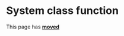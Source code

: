 # System class function #

This page has [**moved**](https://lib-docs.delphidabbler.com/SysInfo/5/API/TPJSystemFolders-System)